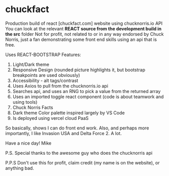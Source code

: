 # chuckfact
Production build of react [chuckfact.com] website using chucknorris.io API
You can look at the relevant **REACT source from the development build in the src** folder 
Not for profit, not related to or in any way endorsed by Chuck Norris, just a fan demonstrating some front end skills using an api that is free. 

Uses REACT-BOOTSTRAP
Features:
1. Light/Dark theme
2. Responsive Design (rounded picture highlights it, but bootstrap breakpoints are used obviously)
3. Accessibility - alt tags/contrast
4. Uses Axios to pull from the chucknorris.io api
5. Searches api, and uses an RNG to pick a value from the returned array
6. Uses an imported toggle react component (code is about teamwork and using tools)
7. Chuck Norris Facts
8. Dark theme Color palette inspired largely by VS Code
9. Is deployed using vercel cloud PaaS

So basically, shows I can do front end work. Also, and perhaps more importantly, I like Invasion USA and Delta Force 2. A lot.

Have a nice day!
Mike

P.S. Special thanks to the awesome guy who does the chucknorris api

P.P.S Don't use this for profit, claim credit (my name is on the website), or anything bad.
